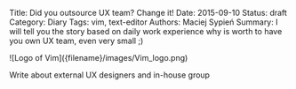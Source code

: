 Title:      Did you outsource UX team? Change it!
Date:       2015-09-10
Status:     draft
Category:   Diary
Tags:       vim, text-editor
Authors:    Maciej Sypień
Summary:    I will tell you the story based on daily work experience why is
            worth to have you own UX team, even very small ;)


<div class="intro-article-image-sm" markdown="1">
  ![Logo of Vim]({filename}/images/Vim_logo.png)
</div>

Write about external UX designers and in-house group

